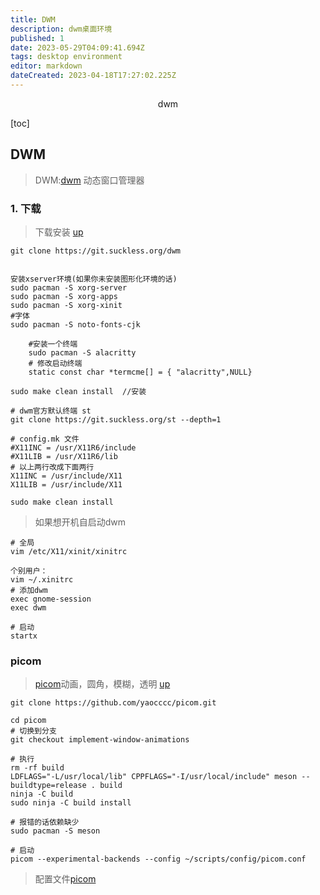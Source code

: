 ```yaml
---
title: DWM
description: dwm桌面环境
published: 1
date: 2023-05-29T04:09:41.694Z
tags: desktop environment
editor: markdown
dateCreated: 2023-04-18T17:27:02.225Z
---
```


<center>dwm</center>





[toc]



## DWM

> DWM:[dwm](https://dwm.suckless.org/) 动态窗口管理器



### 1. 下载

> 下载安装 [up](https://yaocc.cc/2022/07/10/dwm/)

```shell
git clone https://git.suckless.org/dwm


安装xserver环境(如果你未安装图形化环境的话)
sudo pacman -S xorg-server
sudo pacman -S xorg-apps
sudo pacman -S xorg-xinit
#字体
sudo pacman -S noto-fonts-cjk

    #安装一个终端
    sudo pacman -S alacritty
    # 修改启动终端 
    static const char *termcme[] = { "alacritty",NULL}

sudo make clean install  //安装

# dwm官方默认终端 st
git clone https://git.suckless.org/st --depth=1

# config.mk 文件
#X11INC = /usr/X11R6/include
#X11LIB = /usr/X11R6/lib
# 以上两行改成下面两行
X11INC = /usr/include/X11
X11LIB = /usr/include/X11

sudo make clean install
```

> 如果想开机自启动dwm

```shell
# 全局
vim /etc/X11/xinit/xinitrc 

个别用户： 
vim ~/.xinitrc
# 添加dwm
exec gnome-session
exec dwm   

# 启动
startx
```







### picom

> [picom](https://github.com/pijulius/picom)动画，圆角，模糊，透明  [up](https://yaocc.cc/2022/06/19/linux%E4%B8%9D%E6%BB%91%E7%9A%84%E5%8A%A8%E7%94%BB%E4%BD%93%E9%AA%8C%E2%80%94%E2%80%94picom/)

```shell
git clone https://github.com/yaocccc/picom.git

cd picom
# 切换到分支
git checkout implement-window-animations

# 执行
rm -rf build
LDFLAGS="-L/usr/local/lib" CPPFLAGS="-I/usr/local/include" meson --buildtype=release . build
ninja -C build
sudo ninja -C build install

# 报错的话依赖缺少
sudo pacman -S meson

# 启动
picom --experimental-backends --config ~/scripts/config/picom.conf
```

> 配置文件[picom](https://github.com/EdenQwQ/dots/blob/master/.config/picom.conf)







